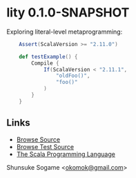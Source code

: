 # lity 0.1.0-SNAPSHOT

Exploring literal-level metaprogramming:


```scala
    Assert(ScalaVersion >= "2.11.0")

    def testExample() {
        Compile {
            If(ScalaVersion < "2.11.1",
                "oldFoo()",
                "foo()"
            )
        }
    }
```


## Links

* [Browse Source]
* [Browse Test Source]
* [The Scala Programming Language]


Shunsuke Sogame <<okomok@gmail.com>>


[Browse Source]: http://github.com/okomok/lity/tree/master/core/src/main/scala "Browse Source"
[Browse Test Source]: http://github.com/okomok/lity/tree/master/core/src/test/scala "Browse Test Source"
[The Scala Programming Language]: http://www.scala-lang.org/ "The Scala Programming Language"
